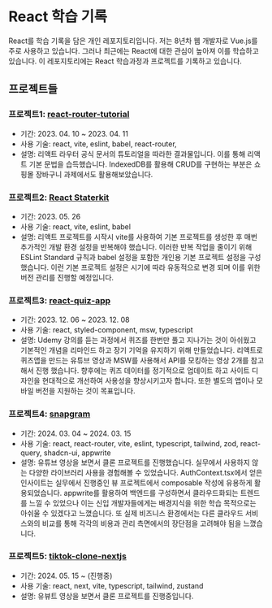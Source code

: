 # React 학습 기록

React를 학습 기록을 담은 개인 레포지토리입니다. 저는 8년차 웹 개발자로 Vue.js를 주로 사용하고 있습니다. 그러나 최근에는 React에 대한 관심이 높아져 이를 학습하고 있습니다. 이 레포지토리에는 React 학습과정과 프로젝트를 기록하고 있습니다.

## 프로젝트들

### 프로젝트1: [react-router-tutorial](https://github.com/Seungwoo321/react-router-tutorial)

- 기간: 2023. 04. 10 ~ 2023. 04. 11
- 사용 기술: react, vite, eslint, babel, react-router,  
- 설명: 리액트 라우터 공식 문서의 튜토리얼을 따라한 결과물입니다. 이를 통해 리액트 기본 문법을 습득했습니다. IndexedDB를 활용해 CRUD를 구현하는 부분은 쇼핑몰 장바구니 과제에서도 활용해보았습니다.

### 프로젝트2: [React Staterkit](https://github.com/Seungwoo321/react-starter-kit)

- 기간: 2023. 05. 26
- 사용 기술: react, vite, eslint, babel
- 설명: 리액트 프로젝트를 시작시 vite를 사용하여 기본 프로젝트를 생성한 후 매번 추가적인 개발 환경 설정을 반복해야 했습니다. 이러한 반복 작업을 줄이기 위해 ESLint Standard 규칙과 babel 설정을 포함한 개인용 기본 프로젝트 설정을 구성했습니다. 이런 기본 프로젝트 설정은 시기에 따라 유동적으로 변경 되며 이를 위한 버전 관리를 진행할 예정입니다.

### 프로젝트3: [react-quiz-app](https://github.com/Seungwoo321/react-quiz-app)

- 기간: 2023. 12. 06 ~ 2023. 12. 08
- 사용 기술: react, styled-component, msw, typescript
- 설명: Udemy 강의를 듣는 과정에서 퀴즈를 한번만 풀고 지나가는 것이 아쉬웠고 기본적인 개념을 리마인드 하고 장기 기억을 유지하기 위해 만들었습니다. 리액트로 퀴즈앱을 만드는 유튜브 영상과 MSW를 사용해서 API를 모킹하는 영상 2개를 참고해서 진행 했습니다. 향후에는 퀴즈 데이터를 정기적으로 업데이트 하고 사이트 디자인을 현대적으로 개선하여 사용성을 향상시키고자 합니다. 또한 별도의 앱이나 모바일 버전을 지원하는 것이 목표입니다.

### 프로젝트4: [snapgram](https://github.com/Seungwoo321/snapgram)

- 기간: 2024. 03. 04 ~ 2024. 03. 15
- 사용 기술: react, react-router, vite, eslint, typescript, tailwind, zod, react-query, shadcn-ui, appwrite
- 설명: 유튜브 영상을 보면서 클론 프로젝트를 진행했습니다. 실무에서 사용하지 않는 다양한 라이브러리 사용을 경험해볼 수 있었습니다. AuthContext.tsx에서 얻은 인사이트는 실무에서 진행중인 뷰 프로젝트에서 composable 작성에 유용하게 활용되었습니다. appwrite를 활용하여 백엔드를 구성하면서 클라우드화되는 트렌드를 느낄 수 있었으나 이는 신입 개발자들에게는 배경지식을 위한 학습 목적으로는 아쉬울 수 있겠다고 느꼈습니다. 또 실제 비즈니스 환경에서는 다른 클라우드 서비스와의 비교를 통해 각각의 비용과 관리 측면에서의 장단점을 고려해야 됨을 느꼈습니다.

### 프로젝트5: [tiktok-clone-nextjs](https://github.com/Seungwoo321/tiktok-clone-nextjs)

- 기간: 2024. 05. 15 ~ (진행중)
- 사용 기술: react, next, vite, typescript, tailwind, zustand
- 설명: 유뷰트 영상을 보면서 클론 프로젝트를 진행중입니다.